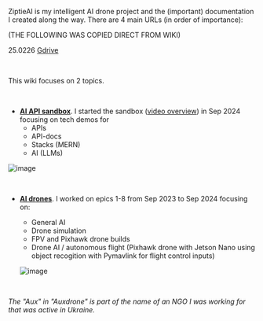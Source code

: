 ZiptieAI is my intelligent AI drone project and the (important) documentation I created along the way. There are 4 main URLs (in order of importance):

(THE FOLLOWING WAS COPIED DIRECT FROM WIKI)

25.0226 [Gdrive](https://drive.google.com/drive/folders/1-Adawag9uA8_bq-hDF-nOuPYaRLz1eEO)

<br>

This wiki focuses on 2 topics.

<br>


- **[AI API sandbox](API-sandbox)**. I started the sandbox ([video overview](https://www.youtube.com/watch?v=E9C912Omm7U)) in Sep 2024 focusing on tech demos for 
  - APIs
  - API-docs
  - Stacks (MERN)
  - AI (LLMs) 

<!-- Main sections:
  - [Sandbox concepts](https://github.com/terrytaylorbonn/auxdrone/wiki/4.0-AI-concepts)
  - [AI concepts](https://github.com/terrytaylorbonn/auxdrone/wiki/AI-disclaimers)
  - [About the author](About-the-author)
  - Stack deployments (especially the **[MAIN STACK](Main-deployment)**)
  - Doc deployments (**[MAIN DOC](Main-doc-deployments)**)
  - Lab notes 
    - #2 Stacks/frameworks 
    - #1 APIs/API-docs 
    - #3 Deployment (of the APIs/API-docs, stacks/frameworks)  
    - #4 Doc/chat sites 
    - #5 API management -->

   ![image](https://github.com/user-attachments/assets/6c4a9ef0-981b-4dcc-8dc3-12470d356284)

<br>

- **[AI drones](AI-drone-overview)**. I worked on epics 1-8 from Sep 2023 to Sep 2024 focusing on:
  - General AI
  - Drone simulation 
  - FPV and Pixhawk drone builds
  - Drone AI / autonomous flight (Pixhawk drone with Jetson Nano using object recogition with Pymavlink for flight control inputs) 

   ![image](https://github.com/user-attachments/assets/b249c820-34f7-4169-90b1-26b39705df9d)

<br>

*The "Aux" in "Auxdrone" is part of the name of an NGO I was working for that was active in Ukraine.*
